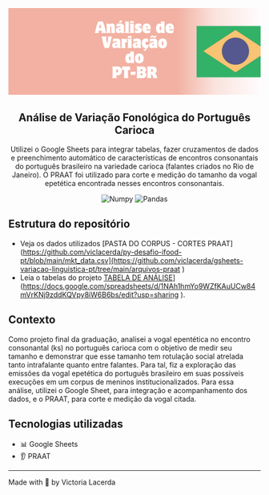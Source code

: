 <p align="center">
  <img src="https://github.com/viclacerda/gsheets-variacao-linguistica-pt/blob/main/varia%C3%A7%C3%A3o-pt-br.png" >
</p>

<h2 align="center">
  Análise de Variação Fonológica do Português Carioca
</h2>

<p align="center">
  Utilizei o Google Sheets para integrar tabelas, fazer cruzamentos de dados e preenchimento automático de características de encontros consonantais do português brasileiro na variedade carioca (falantes criados no Rio de Janeiro). O PRAAT foi utilizado para corte e medição do tamanho da vogal epetética encontrada nesses encontros consonantais. </a>
</p>

<p align="center">
    <img alt="Numpy" src="https://img.shields.io/badge/Google Sheets-green">
    <img alt="Pandas" src="https://img.shields.io/badge/PRAAT-6.2-pink">
    

   </a>
</p>


## Estrutura do repositório

- Veja os dados utilizados [PASTA DO CORPUS - CORTES PRAAT](https://github.com/viclacerda/py-desafio-ifood-pt/blob/main/mkt_data.csv](https://github.com/viclacerda/gsheets-variacao-linguistica-pt/tree/main/arquivos-praat )
- Leia o tabelas do projeto [TABELA DE ANÁLISE](https://docs.google.com/spreadsheets/d/1mRhX_sRjR6TzUMAj75-Fvd9nAuMMtk_VERQo5tHvYTE/edit?usp=sharing)](https://docs.google.com/spreadsheets/d/1NAh1hmYo9WZfKAuUCw84mVrKNj9zddKQVpy8iW6B6bs/edit?usp=sharing ).

## Contexto

Como projeto final da graduação, analisei a vogal epentética no encontro consonantal (ks) no português carioca com o objetivo de medir seu tamanho e demonstrar que esse tamanho tem rotulação social atrelada tanto intrafalante quanto entre falantes. Para tal, fiz a exploração das emissões da vogal epetética do português brasileiro em suas possíveis execuções em um corpus de meninos institucionalizados. Para essa análise, utilizei o Google Sheet, para integração e acompanhamento dos dados, e o PRAAT, para corte e medição da vogal citada.

## Tecnologias utilizadas

- 📊 Google Sheets
- 👂 PRAAT 






---

Made with 🩶 by Victoria Lacerda 

